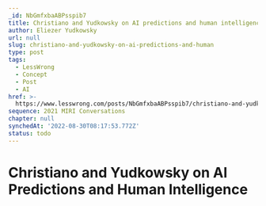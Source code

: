 ```yaml
---
_id: NbGmfxbaABPsspib7
title: Christiano and Yudkowsky on AI predictions and human intelligence
author: Eliezer Yudkowsky
url: null
slug: christiano-and-yudkowsky-on-ai-predictions-and-human
type: post
tags:
  - LessWrong
  - Concept
  - Post
  - AI
href: >-
  https://www.lesswrong.com/posts/NbGmfxbaABPsspib7/christiano-and-yudkowsky-on-ai-predictions-and-human
sequence: 2021 MIRI Conversations
chapter: null
synchedAt: '2022-08-30T08:17:53.772Z'
status: todo
---
```


# Christiano and Yudkowsky on AI Predictions and Human Intelligence
